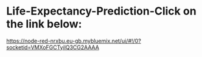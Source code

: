 # Life-Expectancy-Prediction-Click on the link below:
https://node-red-nrxbu.eu-gb.mybluemix.net/ui/#!/0?socketid=VMXoFGCTyilQ3CG2AAAA
